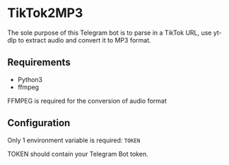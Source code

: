 # TikTok2MP3

The sole purpose of this Telegram bot is to parse in a TikTok URL, use yt-dlp to extract audio and convert it to MP3 format.

## Requirements
- Python3
- ffmpeg

FFMPEG is required for the conversion of audio format

## Configuration
Only 1 environment variable is required:
`TOKEN`

TOKEN should contain your Telegram Bot token.